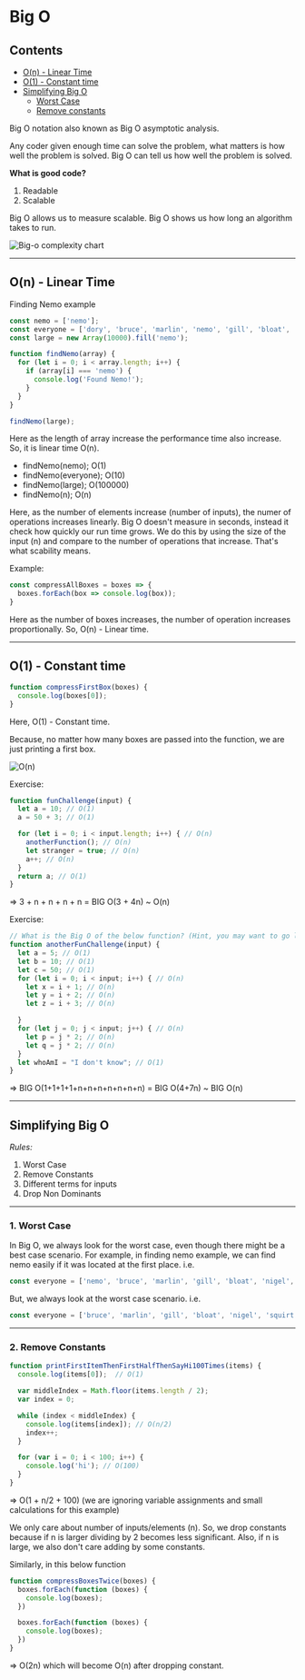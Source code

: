 # Big O

## Contents
- [O(n) - Linear Time](#on---linear-time) 
- [O(1) - Constant time](#o1---constant-time)
- [Simplifying Big O](#simplifying-big-o)
  - [Worst Case](#1-worst-case)
  - [Remove constants](#2-remove-constants)

Big O notation also known as Big O asymptotic analysis. 

Any coder given enough time can solve the problem, what matters is how well the problem is solved. Big O can tell us how well the problem is solved.

**What is good code?**  
1. Readable
2. Scalable

Big O allows us to measure scalable. Big O shows us how long an algorithm takes to run.  

![Big-o complexity chart](../images/Screen%20Shot%202022-08-21%20at%203.40.48%20PM.png)

--- 

## O(n) - Linear Time

Finding Nemo example
```js
const nemo = ['nemo'];
const everyone = ['dory', 'bruce', 'marlin', 'nemo', 'gill', 'bloat', 'nigel', 'squirt', 'darla', 'hank'];
const large = new Array(10000).fill('nemo');

function findNemo(array) {
  for (let i = 0; i < array.length; i++) {
    if (array[i] === 'nemo') {
      console.log('Found Nemo!');
    }
  }
}

findNemo(large);
```

Here as the length of array increase the performance time also increase. So, it is linear time O(n).

* findNemo(nemo);  O(1)
* findNemo(everyone);  O(10)
* findNemo(large);  O(100000)
* findNemo(n); O(n)

Here, as the number of elements increase (number of inputs), the numer of operations increases linearly. Big O doesn't measure in seconds, instead it check how quickly our run time grows. We do this by using the size of the input (n) and compare to the number of operations that increase. That's what scability means.

Example:
```js
const compressAllBoxes = boxes => {
  boxes.forEach(box => console.log(box));
}
```
Here as the number of boxes increases, the number of operation increases proportionally. So, O(n) - Linear time.

--- 

## O(1) - Constant time

```js
function compressFirstBox(boxes) {
  console.log(boxes[0]);
}
```

Here, O(1) - Constant time.

Because, no matter how many boxes are passed into the function, we are just printing a first box.

![O(n)](../images/Screen%20Shot%202022-08-21%20at%205.04.30%20PM.png)

Exercise:

```js
function funChallenge(input) {
  let a = 10; // O(1)
  a = 50 + 3; // O(1)

  for (let i = 0; i < input.length; i++) { // O(n)
    anotherFunction(); // O(n)
    let stranger = true; // O(n)
    a++; // O(n)
  }
  return a; // O(1)
}
```

=> 3 + n + n + n + n = BIG O(3 + 4n) ~ O(n)

Exercise: 
```js
// What is the Big O of the below function? (Hint, you may want to go line by line)
function anotherFunChallenge(input) {
  let a = 5; // O(1)
  let b = 10; // O(1)
  let c = 50; // O(1)
  for (let i = 0; i < input; i++) { // O(n)
    let x = i + 1; // O(n)
    let y = i + 2; // O(n)
    let z = i + 3; // O(n)

  }
  for (let j = 0; j < input; j++) { // O(n)
    let p = j * 2; // O(n)
    let q = j * 2; // O(n)
  }
  let whoAmI = "I don't know"; // O(1)
}
```

=> BIG O(1+1+1+1+n+n+n+n+n+n+n) = BIG O(4+7n) ~ BIG O(n)

---

## Simplifying Big O

*Rules:*
1. Worst Case
2. Remove Constants
3. Different terms for inputs
4. Drop Non Dominants

---

### 1. Worst Case

In Big O, we always look for the worst case, even though there might be a best case scenario. 
For example, in finding nemo example, we can find nemo easily if it was located at the first place. i.e.

```js
const everyone = ['nemo', 'bruce', 'marlin', 'gill', 'bloat', 'nigel', 'squirt', 'darla', 'hank'];
```
But, we always look at the worst case scenario. i.e.

```js
const everyone = ['bruce', 'marlin', 'gill', 'bloat', 'nigel', 'squirt', 'darla', 'hank', 'nemo'];
```
---

### 2. Remove Constants

```js
function printFirstItemThenFirstHalfThenSayHi100Times(items) {
  console.log(items[0]);  // O(1)

  var middleIndex = Math.floor(items.length / 2); 
  var index = 0;

  while (index < middleIndex) {
    console.log(items[index]); // O(n/2)
    index++;
  }

  for (var i = 0; i < 100; i++) {
    console.log('hi'); // O(100)
  }
}
```

=> O(1 + n/2 + 100) (we are ignoring variable assignments and small calculations for this example)

We only care about number of inputs/elements (n). So, we drop constants because if n is larger dividing by 2 becomes less significant. Also, if n is large, we also don't care adding by some constants. 

Similarly, in this below function

```js
function compressBoxesTwice(boxes) {
  boxes.forEach(function (boxes) {
    console.log(boxes);
  })

  boxes.forEach(function (boxes) {
    console.log(boxes);
  })
}
```

=> O(2n) which will become O(n) after dropping constant.

